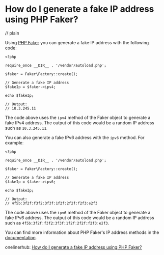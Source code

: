 # How do I generate a fake IP address using PHP Faker?
// plain

Using [PHP Faker](https://github.com/fzaninotto/Faker) you can generate a fake IP address with the following code:

```
<?php

require_once __DIR__ . '/vendor/autoload.php';

$faker = Faker\Factory::create();

// Generate a fake IP address
$fakeIp = $faker->ipv4;

echo $fakeIp;

// Output:
// 10.3.245.11
```

The code above uses the `ipv4` method of the Faker object to generate a fake IPv4 address. The output of this code would be a random IP address such as `10.3.245.11`.

You can also generate a fake IPv6 address with the `ipv6` method. For example:

```
<?php

require_once __DIR__ . '/vendor/autoload.php';

$faker = Faker\Factory::create();

// Generate a fake IP address
$fakeIp = $faker->ipv6;

echo $fakeIp;

// Output:
// 4f5b:3f2f:f3f2:3f3f:1f2f:2f2f:f2f3:e2f3
```

The code above uses the `ipv6` method of the Faker object to generate a fake IPv6 address. The output of this code would be a random IP address such as `4f5b:3f2f:f3f2:3f3f:1f2f:2f2f:f2f3:e2f3`.

You can find more information about PHP Faker's IP address methods in the [documentation](https://github.com/fzaninotto/Faker#ip-addresses).

onelinerhub: [How do I generate a fake IP address using PHP Faker?](https://onelinerhub.com/php-faker/how-do-i-generate-a-fake-ip-address-using-php-faker)